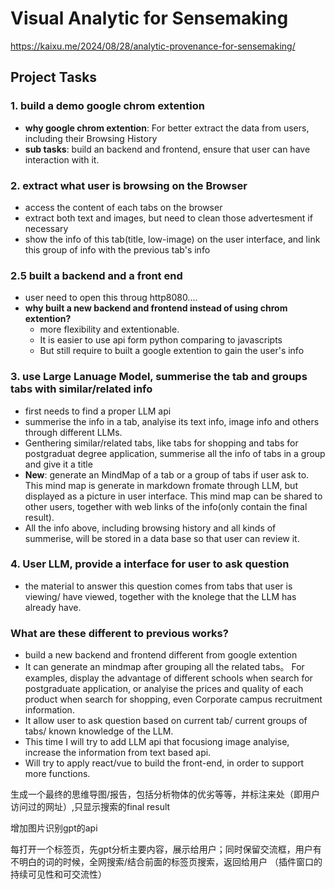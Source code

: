 # Visual Analytic for Sensemaking
https://kaixu.me/2024/08/28/analytic-provenance-for-sensemaking/


## Project Tasks

### 1. build a demo google chrom extention
- **why google chrom extention**: For better extract the data from users, including their Browsing History
- **sub tasks**: build an backend and frontend, ensure that user can have interaction with it.

### 2. extract what user is browsing on the Browser
- access the content of each tabs on the browser
- extract both text and images, but need to clean those advertesment if necessary
- show the info of this tab(title, low-image) on the user interface, and link this group of info with the previous tab's info

### 2.5 built a backend and a front end
- user need to open this throug http8080....
- **why built a new backend and frontend instead of using chrom extention?**
    - more flexibility and extentionable. 
    - It is easier to use api form python comparing to javascripts
    - But still require to built a google extention to gain the user's info

###  3. use Large Lanuage Model, summerise the tab and groups tabs with similar/related info
- first needs to find a proper LLM api
- summerise the info in a tab, analyise its text info, image info and others through different LLMs. 
- Genthering similar/related tabs, like tabs for shopping and tabs for postgraduat degree application, summerise all the info of tabs in a group and give it a title
- **New**: generate an MindMap of a tab or a group of tabs if user ask to. This mind map is generate in markdown fromate through LLM, but displayed as a picture in user interface. This mind map can be shared to other users, together with web links of the info(only contain the final result).
- All the info above, including browsing history and all kinds of summerise, will be stored in a data base so that user can review it.

### 4. User LLM, provide a interface for user to ask question
- the material to answer this question comes from tabs that user is viewing/ have viewed, together with the knolege that the LLM has already have.

### What are these different to previous works?
- build a new backend and frontend different from google extention
- It can generate an mindmap after grouping all the related tabs。 For examples, display the advantage of different schools when search for postgraduate application, or analyise the prices and quality of each product when search for shopping, even Corporate campus recruitment information.
- It allow user to ask question based on current tab/ current groups of tabs/ known knowledge of the LLM.
- This time I will try to add LLM api that focusiong image analyise, increase the information from text based api.
- Will try to apply react/vue to build the front-end, in order to support more functions. 

生成一个最终的思维导图/报告，包括分析物体的优劣等等，并标注来处（即用户访问过的网址）,只显示搜索的final result

增加图片识别gpt的api

每打开一个标签页，先gpt分析主要内容，展示给用户；同时保留交流框，用户有不明白的词的时候，全网搜索/结合前面的标签页搜索，返回给用户
（插件窗口的持续可见性和可交流性）